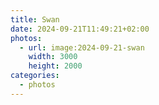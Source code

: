 ```yaml
---
title: Swan
date: 2024-09-21T11:49:21+02:00
photos:
  - url: image:2024-09-21-swan
    width: 3000
    height: 2000
categories:
  - photos
---
```


